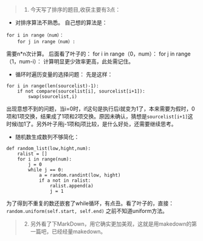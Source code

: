> 1. 今天写了排序的题目,收获主要有3点：
- 对排序算法不熟悉。
自己想的算法是：
```
for i in range（num）：
    for j in range（num）:
````
需要n*n次计算。
后面看了叶子的：
for i in range（0，num）：
    for j in range（1，num-i）：
计算明显更少效率更高，此处需记住。

- 循环时遍历变量的选择问题：
先是这样：
```
for i in range(len(sourcelist)-1):
    if not compare(sourcelist[i], sourcelist[i+1]):
        swap(sourcelist,i)
```        
出现意想不到的问题，当i=0时，if这句是执行后i就变为1了，本来需要为假时，0项和1项交换，结果成了1项和2项交换。原因未确认，猜想是`sourcelist[i+1]`这时候i加1了。另外叶子用j-1项和j项比较，是什么好处，还需要继续思考。

- 随机数生成数列不够简化：
```
def random_list(low,hight,num):
    ralist = []
    for i in range(num):
        j = 0
        while j == 0:
            a = random.randint(low, hight)
            if a not in ralist:
                ralist.append(a)
                j = 1
```
为了得到不重复的数还嵌套了while循环，有点丑。看了叶子的，直接：
`random.uniform(self.start, self.end)`
之前不知道uniform方法。

> 2. 另外看了下MarkDown，用它确实更加美观，这就是用makedown的第一篇吧，已经经量makedown。


 
 
